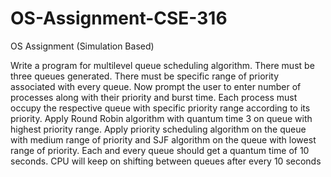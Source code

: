 # OS-Assignment-CSE-316
OS Assignment (Simulation Based)

Write a program for multilevel queue scheduling algorithm. There must be three queues 
generated. There must be specific range of priority associated with every queue. Now 
prompt the user to enter number of processes along with their priority and burst time. Each 
process must occupy the respective queue with specific priority range according to its 
priority. Apply Round Robin algorithm with quantum time 3 on queue with highest priority 
range. Apply priority scheduling algorithm on the queue with medium range of priority and
SJF algorithm on the queue with lowest range of priority. Each and every queue should get 
a quantum time of 10 seconds. CPU will keep on shifting between queues after every 10
seconds

